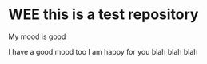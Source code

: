 # WEE this is a test repository 
My mood is good

I have a good mood too
I am happy for you 
blah blah blah

